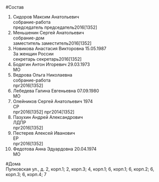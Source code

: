 #Состав  
1. Сидоров Максим Анатольевич  
    собрание-работа  
    председатель председатель2016[1352]  
2. Меньшенин Сергей Анатольевич  
    собрание-дом  
    заместитель заместитель2016[1352]  
3. Новикова Анастасия Викторовна 15.05.1987  
    За женщин России  
    секретарь секретарь2016[1352]  
4. Бодягин Антон Игоревич 29.03.1973  
    МО  
5. Ведрова Ольга Николаевна  
    собрание-работа  
    прг2016[1352]  
6. Лебедева Галина Евгеньевна 07.09.1980  
    МО  
7. Олейников Сергей Анатольевич 1974  
    СР  
    прг2016[1352] прг2014[1352]  
8. Пазухин Андрей Александрович  
    ЛДПР  
    прг2016[1352]  
9. Пестерев Алексей Иванович  
    ЕР  
    прг2016[1352]  
10. Федотова Анна Эдуардовна 20.04.1974  
    МО  
  
#Дома  
Пулковская ул., д. 2, корп.1; 2, корп.З; 4, корп.1; 6, корп.1; 6, корп.2; 6, корп.З; 6, корп.4; 7  
  
